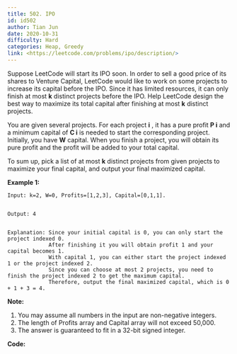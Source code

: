 ```yaml
---
title: 502. IPO
id: id502
author: Tian Jun
date: 2020-10-31
difficulty: Hard
categories: Heap, Greedy
link: <https://leetcode.com/problems/ipo/description/>
---
```


Suppose LeetCode will start its IPO soon. In order to sell a good price of its
shares to Venture Capital, LeetCode would like to work on some projects to
increase its capital before the IPO. Since it has limited resources, it can
only finish at most **k** distinct projects before the IPO. Help LeetCode
design the best way to maximize its total capital after finishing at most
**k** distinct projects.

You are given several projects. For each project **i** , it has a pure profit
**P i** and a minimum capital of **C i** is needed to start the corresponding
project. Initially, you have **W** capital. When you finish a project, you
will obtain its pure profit and the profit will be added to your total
capital.

To sum up, pick a list of at most **k** distinct projects from given projects
to maximize your final capital, and output your final maximized capital.

**Example 1:**  
            
	Input: k=2, W=0, Profits=[1,2,3], Capital=[0,1,1].        
	Output: 4        
	Explanation: Since your initial capital is 0, you can only start the project indexed 0.                 After finishing it you will obtain profit 1 and your capital becomes 1.                 With capital 1, you can either start the project indexed 1 or the project indexed 2.                 Since you can choose at most 2 projects, you need to finish the project indexed 2 to get the maximum capital.                 Therefore, output the final maximized capital, which is 0 + 1 + 3 = 4.    

**Note:**  

  1. You may assume all numbers in the input are non-negative integers.
  2. The length of Profits array and Capital array will not exceed 50,000.
  3. The answer is guaranteed to fit in a 32-bit signed integer.


**Code:**
